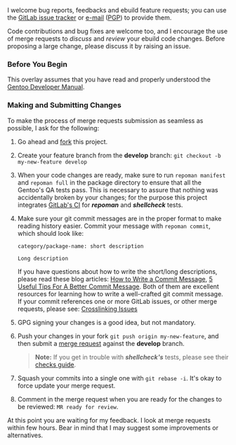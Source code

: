 I welcome bug reports, feedbacks and ebuild feature requests; you can use the
[GitLab issue tracker](https://gitlab.com/chaoslab/chaoslab-overlay/issues) or
[e-mail](overlay.xml#L9) ([PGP](README.md#signature)) to provide them.

Code contributions and bug fixes are welcome too, and I encourage the use of
merge requests to _discuss_ and _review_ your ebuild code changes. Before
proposing a large change, please discuss it by raising an issue.

### Before You Begin

This overlay assumes that you have read and properly understood the
[Gentoo Developer Manual](https://devmanual.gentoo.org).

### Making and Submitting Changes

To make the process of merge requests submission as seamless as possible, I ask
for the following:

1. Go ahead and [fork](https://docs.gitlab.com/ee/gitlab-basics/fork-project.html)
   this project.
2. Create your feature branch from the **develop** branch:
   `git checkout -b my-new-feature develop`
3. When your code changes are ready, make sure to run `repoman manifest` and
   `repoman full` in the package directory to ensure that all the Gentoo's QA
   tests pass. This is necessary to assure that nothing was accidentally broken
   by your changes; for the purpose this project integrates
   [GitLab's CI](.gitlab-ci.yml) for _**repoman**_ and _**shellcheck**_ tests.
4. Make sure your git commit messages are in the proper format to make reading
   history easier. Commit your message with `repoman commit`, which should look
   like:

   ```
   category/package-name: short description

   Long description
   ```

   If you have questions about how to write the short/long descriptions,
   please read these blog articles:
   [How to Write a Commit Message](https://chris.beams.io/posts/git-commit/),
   [5 Useful Tips For A Better Commit Message](https://robots.thoughtbot.com/5-useful-tips-for-a-better-commit-message).
   Both of them are excellent resources for learning how to write a well-crafted
   git commit message. If your commit references one or more GitLab issues, or
   other merge requests, please see:
   [Crosslinking Issues](https://docs.gitlab.com/ee/user/project/issues/crosslinking_issues.html)
5. GPG signing your changes is a good idea, but not mandatory.
6. Push your changes in your fork `git push origin my-new-feature`, and then
   submit a [merge request](https://docs.gitlab.com/ee/gitlab-basics/add-merge-request.html)
   against the **develop** branch.

   > **Note:** If you get in trouble with _**shellcheck's**_ tests, please see
   their [checks guide](https://github.com/koalaman/shellcheck/wiki/Checks).

7. Squash your commits into a single one with `git rebase -i`. It's okay to
   force update your merge request.
8. Comment in the merge request when you are ready for the changes to be
   reviewed: `MR ready for review`.

At this point you are waiting for my feedback. I look at merge requests within
few hours. Bear in mind that I may suggest some improvements or alternatives.
